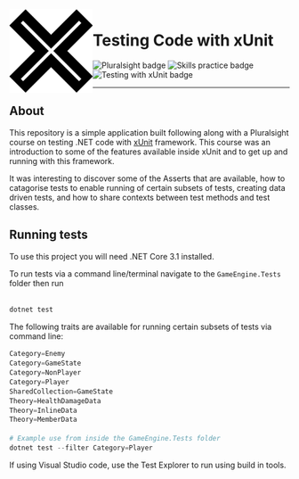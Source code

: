<img src="./_docs/2092016.png" align="left" height="150px" />

# Testing Code with xUnit

![Pluralsight badge](https://img.shields.io/badge/-Pluralsight-grey?style=flat-square&logo=pluralsight)
![Skills practice badge](https://img.shields.io/badge/Skills-Practice-ff69b4?style=flat-square)
![Testing with xUnit badge](https://img.shields.io/badge/Testing-xUnit-black?style=flat-square)

----

## About

This repository is a simple application built following along with a Pluralsight course on testing .NET code with [xUnit](https://xunit.net/) framework. This course was an introduction to some of the features available inside xUnit and to get up and running with this framework.

It was interesting to discover some of the Asserts that are available, how to catagorise tests to enable running of certain subsets of tests, creating data driven tests, and how to share contexts between test methods and test classes.

## Running tests

To use this project you will need .NET Core 3.1 installed.

To run tests via a command line/terminal navigate to the ```GameEngine.Tests``` folder then run

```powershell

dotnet test

```

The following traits are available for running certain subsets of tests via command line:

```powershell
Category=Enemy
Category=GameState
Category=NonPlayer
Category=Player
SharedCollection=GameState
Theory=HealthDamageData
Theory=InlineData
Theory=MemberData

# Example use from inside the GameEngine.Tests folder
dotnet test --filter Category=Player
```

If using Visual Studio code, use the Test Explorer to run using build in tools.
